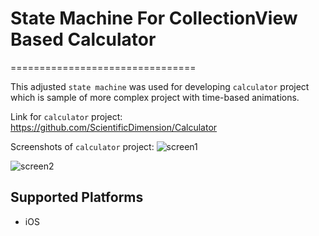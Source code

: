 # State Machine For CollectionView Based Calculator
================================

This adjusted `state machine`  was used for developing `calculator` project which is sample of more complex project with time-based animations.

Link for `calculator` project:
 https://github.com/ScientificDimension/Calculator

Screenshots of `calculator` project:
![screen1](https://user-images.githubusercontent.com/27812408/43047018-5931fe4c-8dda-11e8-92d4-f1f29758dcda.gif)

![screen2](https://user-images.githubusercontent.com/27812408/43047009-33250d0c-8dda-11e8-8480-5d4ed922ba44.gif)

## Supported Platforms

- iOS